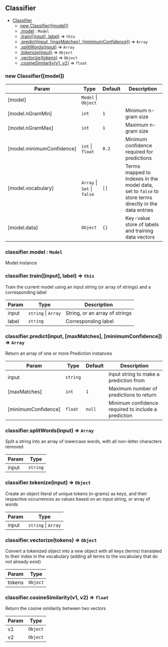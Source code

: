<a name="Classifier"></a>

## Classifier

* [Classifier](#Classifier)
    * [new Classifier([model])](#new_Classifier_new)
    * [.model](#Classifier+model) : <code>Model</code>
    * [.train([input], label)](#Classifier+train) ⇒ <code>this</code>
    * [.predict(input, [maxMatches], [minimumConfidence])](#Classifier+predict) ⇒ <code>Array</code>
    * [.splitWords(input)](#Classifier+splitWords) ⇒ <code>Array</code>
    * [.tokenize(input)](#Classifier+tokenize) ⇒ <code>Object</code>
    * [.vectorize(tokens)](#Classifier+vectorize) ⇒ <code>Object</code>
    * [.cosineSimilarity(v1, v2)](#Classifier+cosineSimilarity) ⇒ <code>float</code>

<a name="new_Classifier_new"></a>

### new Classifier([model])

| Param | Type | Default | Description |
| --- | --- | --- | --- |
| [model] | `Model` \| `Object` |  |  |
| [model.nGramMin] | `int` | `1` | Minimum n-gram size |
| [model.nGramMax] | `int` | `1` | Maximum n-gram size |
| [model.minimumConfidence] | `int` \| `float` | `0.2` | Minimum confidence required for predictions |
| [model.vocabulary] | `Array` \| `Set` \| `false` | `[]` | Terms mapped to indexes in the model data, set to `false` to store terms directly in the data entries |
| [model.data] | `Object` | `{}` | Key-value store of labels and training data vectors |

<a name="Classifier+model"></a>

### classifier.model : `Model`
Model instance

<a name="Classifier+train"></a>

### classifier.train([input], label) ⇒ `this`
Train the current model using an input string (or array of strings) and a corresponding label

| Param | Type | Description |
| --- | --- | --- |
| input | `string` \| `Array` | String, or an array of strings |
| label | `string` | Corresponding label |

<a name="Classifier+predict"></a>

### classifier.predict(input, [maxMatches], [minimumConfidence]) ⇒ `Array`
Return an array of one or more Prediction instances

| Param | Type | Default | Description |
| --- | --- | --- | --- |
| input | `string` |  | Input string to make a prediction from |
| [maxMatches] | `int` | `1` | Maximum number of predictions to return |
| [minimumConfidence] | `float` | `null` | Minimum confidence required to include a prediction |

<a name="Classifier+splitWords"></a>

### classifier.splitWords(input) ⇒ `Array`
Split a string into an array of lowercase words, with all non-letter characters removed

| Param | Type |
| --- | --- |
| input | `string` | 

<a name="Classifier+tokenize"></a>

### classifier.tokenize(input) ⇒ `Object`
Create an object literal of unique tokens (n-grams) as keys, and their
respective occurrences as values based on an input string, or array of words

| Param | Type |
| --- | --- |
| input | `string` \| `Array` | 

<a name="Classifier+vectorize"></a>

### classifier.vectorize(tokens) ⇒ `Object`
Convert a tokenized object into a new object with all keys (terms)
translated to their index in the vocabulary (adding all terms to
the vocabulary that do not already exist)

| Param | Type |
| --- | --- |
| tokens | `Object` | 

<a name="Classifier+cosineSimilarity"></a>

### classifier.cosineSimilarity(v1, v2) ⇒ `float`
Return the cosine similarity between two vectors

| Param | Type |
| --- | --- |
| v1 | `Object` | 
| v2 | `Object` | 
